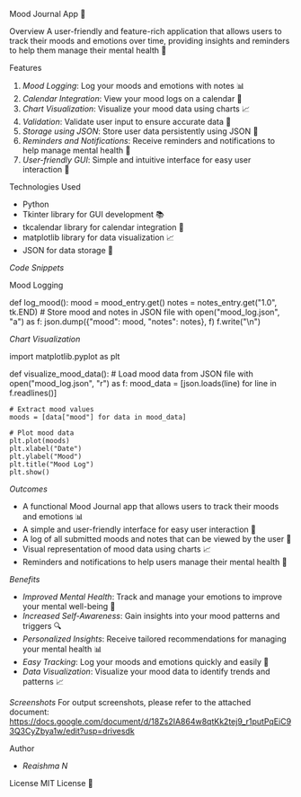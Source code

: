 

Mood Journal App 🌟

Overview
A user-friendly and feature-rich application that allows users to track their moods and emotions over time, providing insights and reminders to help them manage their mental health 📝

Features
1. *Mood Logging*: Log your moods and emotions with notes 📊
2. *Calendar Integration*: View your mood logs on a calendar 📆
3. *Chart Visualization*: Visualize your mood data using charts 📈
4. *Validation*: Validate user input to ensure accurate data 📝
5. *Storage using JSON*: Store user data persistently using JSON 📁
6. *Reminders and Notifications*: Receive reminders and notifications to help manage mental health 📅
7. *User-friendly GUI*: Simple and intuitive interface for easy user interaction 📱

Technologies Used
- Python 
- Tkinter library for GUI development 📚
- tkcalendar library for calendar integration 📆
- matplotlib library for data visualization 📈
- JSON for data storage 📁

*Code Snippets*

Mood Logging

def log_mood():
    mood = mood_entry.get()
    notes = notes_entry.get("1.0", tk.END)
    # Store mood and notes in JSON file
    with open("mood_log.json", "a") as f:
        json.dump({"mood": mood, "notes": notes}, f)
        f.write("\n")

*Chart Visualization*

import matplotlib.pyplot as plt

def visualize_mood_data():
    # Load mood data from JSON file
    with open("mood_log.json", "r") as f:
        mood_data = [json.loads(line) for line in f.readlines()]
    
    # Extract mood values
    moods = [data["mood"] for data in mood_data]
    
    # Plot mood data
    plt.plot(moods)
    plt.xlabel("Date")
    plt.ylabel("Mood")
    plt.title("Mood Log")
    plt.show()

*Outcomes*
- A functional Mood Journal app that allows users to track their moods and emotions 📊
- A simple and user-friendly interface for easy user interaction 📱
- A log of all submitted moods and notes that can be viewed by the user 📝
- Visual representation of mood data using charts 📈
- Reminders and notifications to help users manage their mental health 📅

*Benefits*
- *Improved Mental Health*: Track and manage your emotions to improve your mental well-being 🌈
- *Increased Self-Awareness*: Gain insights into your mood patterns and triggers 🔍
- *Personalized Insights*: Receive tailored recommendations for managing your mental health 📊
- *Easy Tracking*: Log your moods and emotions quickly and easily 📝
- *Data Visualization*: Visualize your mood data to identify trends and patterns 📈

*Screenshots*
For output screenshots, please refer to the attached document:
https://docs.google.com/document/d/18Zs2IA864w8qtKk2tej9_r1putPqEiC93Q3CyZbya1w/edit?usp=drivesdk

Author
- *Reaishma N*

License
MIT License 📄

